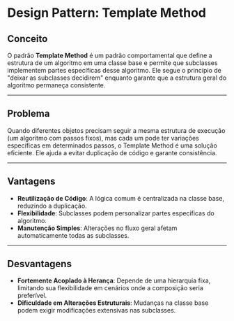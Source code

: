 # Design Pattern: Template Method

## Conceito

O padrão **Template Method** é um padrão comportamental que define a
estrutura de um algoritmo em uma classe base e
permite que subclasses implementem partes específicas desse
algoritmo. Ele segue o princípio de "deixar as subclasses
decidirem" enquanto garante que a estrutura geral
do algoritmo permaneça consistente.

---

## Problema

Quando diferentes objetos precisam seguir a mesma estrutura de execução (um algoritmo com passos fixos), mas cada um pode ter variações específicas em determinados passos, o Template Method é uma solução eficiente. Ele ajuda a evitar duplicação de código e garante consistência.

---

## Vantagens

-   **Reutilização de Código**: A lógica comum é centralizada na classe base, reduzindo a duplicação.
-   **Flexibilidade**: Subclasses podem personalizar partes específicas do algoritmo.
-   **Manutenção Simples**: Alterações no fluxo geral afetam automaticamente todas as subclasses.

---

## Desvantagens

-   **Fortemente Acoplado à Herança**: Depende de uma hierarquia fixa, limitando sua flexibilidade em cenários onde a composição seria preferível.
-   **Dificuldade em Alterações Estruturais**: Mudanças na classe base podem exigir modificações extensivas nas subclasses.
